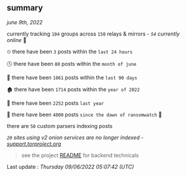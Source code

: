 
## summary
_june 9th, 2022_

currently tracking `104` groups across `150` relays & mirrors - _`54` currently online_ 📡

⏲ there have been `3` posts within the `last 24 hours`

🕓 there have been `80` posts within the `month of june`

📅 there have been `1061` posts within the `last 90 days`

🏚 there have been `1714` posts within the `year of 2022`

🚀 there have been `2252` posts `last year`

🦕 there have been `4000` posts `since the dawn of ransomwatch` 🐣

there are `50` custom parsers indexing posts

_`20` sites using v2 onion services are no longer indexed - [support.torproject.org](https://support.torproject.org/onionservices/v2-deprecation/)_

> see the project [README](https://github.com/jmousqueton/ransomwatch#readme) for backend technicals



Last update : _Thursday 09/06/2022 05:07:42 (UTC)_

